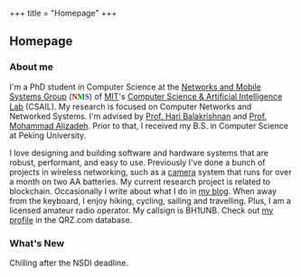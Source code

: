 +++
title = "Homepage"
+++

## Homepage

### About me

I'm a PhD student in Computer Science at the [Networks and Mobile Systems
Group](http://nms.csail.mit.edu) (<font face="Trebuchet MS"><b><font
color="#FF0000">N</font><font color="#009900">M</font><font
color="#3333FF">S</font></b></font>) of [MIT](http://web.mit.edu/)'s
[Computer Science & Artificial Intelligence Lab](https://www.csail.mit.edu)
(CSAIL). My research is focused on Computer Networks and Networked Systems.
I'm advised by [Prof. Hari Balakrishnan](http://nms.csail.mit.edu/~hari/)
and [Prof. Mohammad Alizadeh](https://people.csail.mit.edu/alizadeh/). Prior
to that, I received my B.S. in Computer Science at Peking University.

I love designing and building software and hardware systems that are robust,
performant, and easy to use. Previously I've done a bunch of projects in
wireless networking, such as a [camera](https://github.com/cjosephson/backcam)
system that runs for over a month on two AA batteries. My current research
project is related to blockchain. Occasionally I write about what I do in
[my blog](https://blog.leiy.me). When away from the keyboard, I enjoy hiking,
cycling, sailing and travelling. Plus, I am a licensed amateur radio operator.
My callsign is BH1UNB. Check out [my profile](https://www.qrz.com/db/BH1UNB)
in the QRZ.com database.

### What's New

Chilling after the NSDI deadline.
